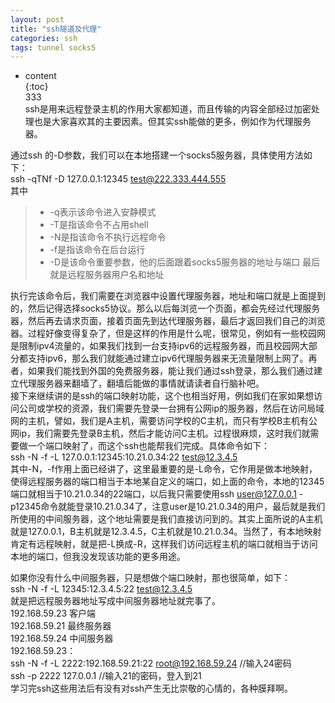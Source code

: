 ```yaml
---  
layout: post  
title: "ssh隧道及代理"  
categories: ssh  
tags: tunnel socks5  
---  
```

* content  
{:toc}  
333  
ssh是用来远程登录主机的作用大家都知道，而且传输的内容全部经过加密处理也是大家喜欢其的主要因素。但其实ssh能做的更多，例如作为代理服务器。




通过ssh 的-D参数，我们可以在本地搭建一个socks5服务器，具体使用方法如下：  
ssh -qTNf -D 127.0.0.1:12345 test@222.333.444.555  
其中  

> * -q表示该命令进入安静模式  
> * -T是指该命令不占用shell  
> * -N是指该命令不执行远程命令  
> * -f是指该命令在后台运行  
> * -D是该命令重要参数，他的后面跟着socks5服务器的地址与端口 最后就是远程服务器用户名和地址  

执行完该命令后，我们需要在浏览器中设置代理服务器，地址和端口就是上面提到的，然后记得选择socks5协议。那么以后每浏览一个页面，都会先经过代理服务器，然后再去请求页面，接着页面先到达代理服务器，最后才返回我们自己的浏览器。过程好像变得复杂了，但是这样的作用是什么呢，很常见，例如有一些校园网是限制ipv4流量的，如果我们找到一台支持ipv6的远程服务器，而且校园网大部分都支持ipv6，那么我们就能通过建立ipv6代理服务器来无流量限制上网了。再者，如果我们能找到外国的免费服务器，能让我们通过ssh登录，那么我们通过建立代理服务器来翻墙了，翻墙后能做的事情就请读者自行脑补吧。  
  接下来继续讲的是ssh的端口映射功能，这个也相当好用，例如我们在家如果想访问公司或学校的资源，我们需要先登录一台拥有公网ip的服务器，然后在访问局域网的主机，譬如，我们是A主机，需要访问学校的C主机，而只有学校B主机有公网ip，我们需要先登录B主机，然后才能访问C主机。过程很麻烦，这时我们就需要做一个端口映射了，而这个ssh也能帮我们完成。具体命令如下：  
ssh -N -f -L 127.0.0.1:12345:10.21.0.34:22 test@12.3.4.5  
其中-N，-f作用上面已经讲了，这里最重要的是-L命令，它作用是做本地映射，使得远程服务器的端口相当于本地某自定义的端口，如上面的命令，本地的12345端口就相当于10.21.0.34的22端口，以后我只需要使用ssh user@127.0.0.1 -p12345命令就能登录10.21.0.34了，注意user是10.21.0.34的用户，最后就是我们所使用的中间服务器，这个地址需要是我们直接访问到的。其实上面所说的A主机就是127.0.0.1，B主机就是12.3.4.5，C主机就是10.21.0.34。当然了，有本地映射肯定有远程映射，就是把-L换成-R，这样我们访问远程主机的端口就相当于访问本地的端口，但我没发现该功能的更多用途。  

如果你没有什么中间服务器，只是想做个端口映射，那也很简单，如下：  
ssh -N -f -L 12345:12.3.4.5:22 test@12.3.4.5  
就是把远程服务器地址写成中间服务器地址就完事了。  
192.168.59.23 客户端  
192.168.59.21 最终服务器  
192.168.59.24 中间服务器  
192.168.59.23：  
ssh  -N -f -L 2222:192.168.59.21:22 root@192.168.59.24 //输入24密码  
ssh -p 2222 127.0.0.1 //输入21的密码，登入到21  
学习完ssh这些用法后有没有对ssh产生无比崇敬的心情的，各种膜拜啊。  
